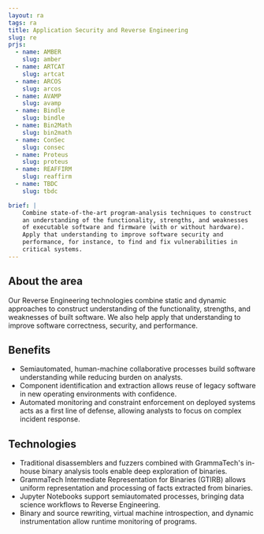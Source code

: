 ```yaml
---
layout: ra
tags: ra
title: Application Security and Reverse Engineering
slug: re
prjs:
  - name: AMBER
    slug: amber
  - name: ARTCAT
    slug: artcat
  - name: ARCOS
    slug: arcos
  - name: AVAMP
    slug: avamp
  - name: Bindle
    slug: bindle
  - name: Bin2Math
    slug: bin2math
  - name: ConSec
    slug: consec
  - name: Proteus
    slug: proteus
  - name: REAFFIRM
    slug: reaffirm
  - name: TBDC
    slug: tbdc

brief: |
    Combine state-of-the-art program-analysis techniques to construct
    an understanding of the functionality, strengths, and weaknesses
    of executable software and firmware (with or without hardware).
    Apply that understanding to improve software security and
    performance, for instance, to find and fix vulnerabilities in
    critical systems.
---
```


## About the area
Our Reverse Engineering technologies combine static and dynamic approaches to construct understanding of the functionality, strengths, and weaknesses of built software. We also help apply that understanding to improve software correctness, security, and performance.

## Benefits

* Semiautomated, human-machine collaborative processes build software understanding while reducing burden on analysts.
* Component identification and extraction allows reuse of legacy software in new operating environments with confidence.
* Automated monitoring and constraint enforcement on deployed systems acts as a first line of defense, allowing analysts to focus on complex incident response.

## Technologies

* Traditional disassemblers and fuzzers combined with GrammaTech's in-house binary analysis tools enable deep exploration of binaries.
* GrammaTech Intermediate Representation for Binaries (GTIRB) allows uniform representation and processing of facts extracted from binaries.
* Jupyter Notebooks support semiautomated processes, bringing data science workflows to Reverse Engineering.
* Binary and source rewriting, virtual machine introspection, and dynamic instrumentation allow runtime monitoring of programs.

